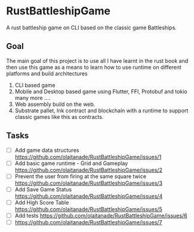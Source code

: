 # RustBattleshipGame

A rust battleship game on CLI based on the classic game Battleships.

## Goal

The main goal of this project is to use all I have learnt in the rust book and then use this game as a means to learn how to use runtime on different platforms and build architectures

1. CLI based game
1. Mobile and Desktop based game using Flutter, FFI, Protobuf and tokio many more ....
1. Web assembly build on the web.
1. Substrate pallet, Ink contract and blockchain with a runtime to support classic games like this as contracts.

## Tasks

- [ ] Add game data structures <https://github.com/olaitanade/RustBattleshipGame/issues/1>
- [ ] Add basic game runtime - Grid and Gameplay <https://github.com/olaitanade/RustBattleshipGame/issues/2>
- [ ] Prevent the user from firing at the same square twice <https://github.com/olaitanade/RustBattleshipGame/issues/3>
- [ ] Add Save Game Status <https://github.com/olaitanade/RustBattleshipGame/issues/4>
- [ ] Add High Score Table <https://github.com/olaitanade/RustBattleshipGame/issues/5>
- [ ] Add tests <https://github.com/olaitanade/RustBattleshipGame/issues/6>
- [ ] <https://github.com/olaitanade/RustBattleshipGame/issues/7>
